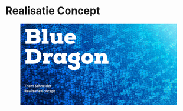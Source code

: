 # Realisatie Concept

<figure><img src="../.gitbook/assets/vakrealisatieconcept.png" alt=""><figcaption></figcaption></figure>
